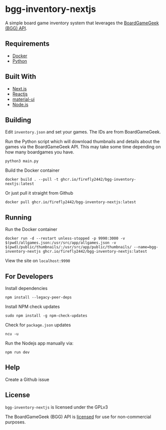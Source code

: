 # bgg-inventory-nextjs

A simple board game inventory system that leverages
the [BoardGameGeek (BGG) API](https://boardgamegeek.com/wiki/page/BGG_XML_API2).

## Requirements

* [Docker](https://www.docker.com/)
* [Python](https://www.python.org/)

## Built With

* [Next.js](https://nextjs.org/)
* [Reactjs](https://reactjs.org/)
* [material-ui](https://material-ui.com/)
* [Node.js](https://nodejs.org/)

## Building

Edit `inventory.json` and set your games.  The IDs are from BoardGameGeek.

Run the Python script which will download thumbnails and details about the
games via the BoardGameGeek API.  This may take some time depending
on how many boardgames you have.

`python3 main.py`

Build the Docker container

`docker build . --pull -t ghcr.io/firefly2442/bgg-inventory-nextjs:latest`

Or just pull it straight from Github

`docker pull ghcr.io/firefly2442/bgg-inventory-nextjs:latest`

## Running

Run the Docker container

`docker run -d --restart unless-stopped -p 9990:3000 -v $(pwd)/allgames.json:/usr/src/app/allgames.json -v $(pwd)/public/thumbnails/:/usr/src/app/public/thumbnails/ --name=bgg-inventory-nextjs ghcr.io/firefly2442/bgg-inventory-nextjs:latest`

View the site on `localhost:9990`

## For Developers

Install dependencies

`npm install --legacy-peer-deps`

Install NPM check updates

`sudo npm install -g npm-check-updates`

Check for `package.json` updates

`ncu -u`

Run the Nodejs app manually via:

`npm run dev`

## Help

Create a Github issue

## License

`bgg-inventory-nextjs` is licensed under the GPLv3

The BoardGameGeek (BGG) API is [licensed](https://boardgamegeek.com/wiki/page/XML_API_Terms_of_Use#)
for use for non-commercial purposes.
